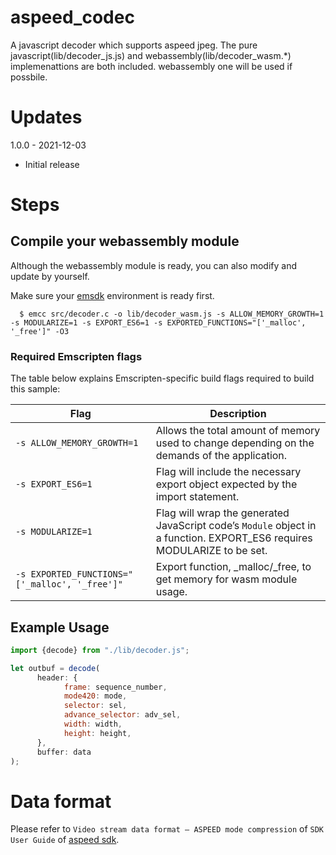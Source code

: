 # aspeed_codec
A javascript decoder which supports aspeed jpeg.
The pure javascript(lib/decoder_js.js) and webassembly(lib/decoder_wasm.*) implemenattions are both included. webassembly one will be used if possbile.

# Updates
1.0.0 - 2021-12-03
* Initial release

# Steps
## Compile your webassembly module

Although the webassembly module is ready, you can also modify and update by yourself.

Make sure your [emsdk](https://emscripten.org/docs/getting_started/downloads.html) environment is ready first.

      $ emcc src/decoder.c -o lib/decoder_wasm.js -s ALLOW_MEMORY_GROWTH=1 -s MODULARIZE=1 -s EXPORT_ES6=1 -s EXPORTED_FUNCTIONS="['_malloc', '_free']" -O3

### Required Emscripten flags
The table below explains Emscripten-specific build flags required to build this sample:

| Flag | Description |
|------|-------------|
| `-s ALLOW_MEMORY_GROWTH=1` | Allows the total amount of memory used to change depending on the demands of the application. |
| `-s EXPORT_ES6=1` | Flag will include the necessary export object expected by the import statement.|
| `-s MODULARIZE=1` | Flag will wrap the generated JavaScript code’s `Module` object in a function. EXPORT_ES6 requires MODULARIZE to be set.|
| `-s EXPORTED_FUNCTIONS="['_malloc', '_free']"` | Export function, _malloc/_free, to get memory for wasm module usage.|

## Example Usage

```js
import {decode} from "./lib/decoder.js";

let outbuf = decode(
      header: {
            frame: sequence_number,
            mode420: mode,
            selector: sel,
            advance_selector: adv_sel,
            width: width,
            height: height,
      },
      buffer: data
);
```

# Data format

Please refer to `Video stream data format – ASPEED mode
compression` of `SDK User Guide` of [aspeed sdk](https://github.com/AspeedTech-BMC/openbmc/releases/).
